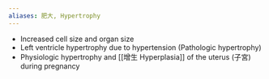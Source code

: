 ```yaml
---
aliases: 肥大, Hypertrophy
---
```

- Increased cell size and organ size
- Left ventricle hypertrophy due to hypertension (Pathologic hypertrophy)
- Physiologic hypertrophy and [[增生 Hyperplasia]] of the uterus (子宮) during pregnancy

